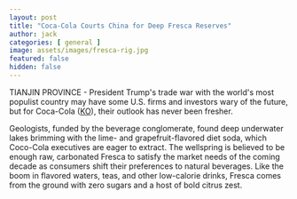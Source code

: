 ```yaml
---
layout: post
title: "Coca-Cola Courts China for Deep Fresca Reserves"
author: jack
categories: [ general ]
image: assets/images/fresca-rig.jpg
featured: false
hidden: false
---
```


TIANJIN PROVINCE - President Trump's trade war with the world's most populist country may have some U.S. firms and investors wary of the future, but for Coca-Cola ([KO](https://finance.yahoo.com/quote/KO)), their outlook has never been fresher. 

Geologists, funded by the beverage conglomerate, found deep underwater lakes brimming with the lime- and grapefruit-flavored diet soda, which Coco-Cola executives are eager to extract. The wellspring is believed to be enough raw, carbonated Fresca to satisfy the market needs of the coming decade as consumers shift their preferences to natural beverages. Like the boom in flavored waters, teas, and other low-calorie drinks, Fresca comes from the ground with zero sugars and a host of bold citrus zest.